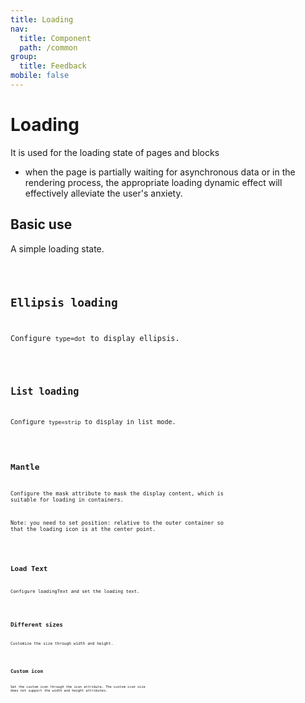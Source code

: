 ```yaml
---
title: Loading
nav:
  title: Component
  path: /common
group:
  title: Feedback
mobile: false
---
```


# Loading

It is used for the loading state of pages and blocks 

-  when the page is partially waiting for asynchronous data or in the rendering process, the appropriate loading dynamic effect will effectively alleviate the user's anxiety.

## Basic use

A simple loading state.

<code src="./demos/index1.tsx"/>

## Ellipsis loading

Configure `type=dot` to display ellipsis.

<code src="./demos/index2.tsx" />

## List loading

Configure `type=strip` to display in list mode.

<code src="./demos/index7.tsx" />

## Mantle

Configure the mask attribute to mask the display content, which is suitable for loading in containers.

Note: you need to set position: relative to the outer container so that the loading icon is at the center point.

<code src="./demos/index3.tsx" />

## Load Text

Configure loadingText and set the loading text.

<code src="./demos/index4.tsx" />

## Different sizes

Customize the size through width and height.

<code src="./demos/index5.tsx" />

## Custom icon

Set the custom icon through the icon attribute. The custom icon size does not support the width and height attributes.

<code src="./demos/index6.tsx" />

<API />
